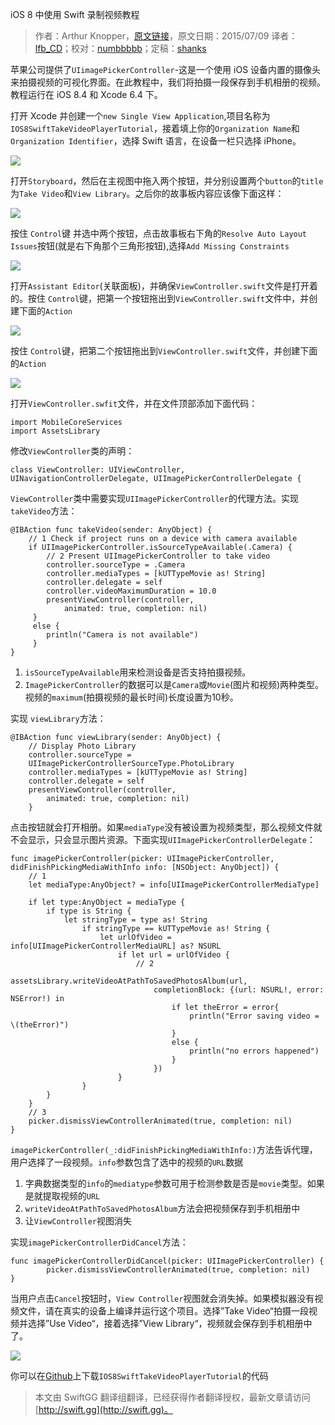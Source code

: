 iOS 8 中使用 Swift 录制视频教程

> 作者：Arthur Knopper，[原文链接](http://www.ioscreator.com/tutorials/take-video-tutorial-ios8-swift)，原文日期：2015/07/09
> 译者：[lfb_CD](http://weibo.com/lfbWb)；校对：[numbbbbb](https://github.com/numbbbbb)；定稿：[shanks](http://codebuild.me/)
  







苹果公司提供了`UIimagePickerController`-这是一个使用 iOS 设备内置的摄像头来拍摄视频的可视化界面。在此教程中，我们将拍摄一段保存到手机相册的视频。教程运行在 iOS 8.4 和 Xcode 6.4 下。

打开 Xcode 并创建一个`new Single View Application`,项目名称为`IOS8SwiftTakeVideoPlayerTutorial`，接着填上你的`Organization Name`和`Organization Identifier`，选择 Swift 语言，在设备一栏只选择 iPhone。

![](http://swift.gg/img/articles/take_video_tutorial_in_ios8_with_swift/format=750w1444269945.511148)



打开`Storyboard`，然后在主视图中拖入两个按钮，并分别设置两个`button`的`title`为`Take Video`和`View Library`。之后你的故事板内容应该像下面这样：

![](http://swift.gg/img/articles/take_video_tutorial_in_ios8_with_swift/format=750w1444269945.693111)

按住 `Control`键 并选中两个按钮，点击故事板右下角的`Resolve Auto Layout Issues`按钮(就是右下角那个三角形按钮),选择`Add Missing Constraints`

![](http://swift.gg/img/articles/take_video_tutorial_in_ios8_with_swift/format=500w1444269945.953059)

打开`Assistant Editor`(关联面板)，并确保`ViewController.swift`文件是打开着的。按住 `Control`键，把第一个按钮拖出到`ViewController.swift`文件中，并创建下面的`Action`

![](http://swift.gg/img/articles/take_video_tutorial_in_ios8_with_swift/format=300w1444269946.244001)

按住 `Control`键，把第二个按钮拖出到`ViewController.swift`文件，并创建下面的`Action`

![](http://swift.gg/img/articles/take_video_tutorial_in_ios8_with_swift/format=300w1444269946.314987)

打开`ViewController.swfit`文件，并在文件顶部添加下面代码：

    
    import MobileCoreServices
    import AssetsLibrary

修改`ViewController`类的声明：

    
    class ViewController: UIViewController, UINavigationControllerDelegate, UIImagePickerControllerDelegate {

`ViewController`类中需要实现`UIImagePickerController`的代理方法。实现`takeVideo`方法：

    
    @IBAction func takeVideo(sender: AnyObject) {
        // 1 Check if project runs on a device with camera available
        if UIImagePickerController.isSourceTypeAvailable(.Camera) {
            // 2 Present UIImagePickerController to take video
            controller.sourceType = .Camera
            controller.mediaTypes = [kUTTypeMovie as! String]
            controller.delegate = self
            controller.videoMaximumDuration = 10.0
            presentViewController(controller, 
            	animated: true, completion: nil)
         }
         else {
            println("Camera is not available")
         }
    }

1. `isSourceTypeAvailable`用来检测设备是否支持拍摄视频。
2. `ImagePickerController`的数据可以是`Camera`或`Movie`(图片和视频)两种类型。视频的`maximum`(拍摄视频的最长时间)长度设置为10秒。
 
实现 `viewLibrary`方法：

    
    @IBAction func viewLibrary(sender: AnyObject) {
        // Display Photo Library
        controller.sourceType = 
        UIImagePickerControllerSourceType.PhotoLibrary
        controller.mediaTypes = [kUTTypeMovie as! String]
        controller.delegate = self  
        presentViewController(controller, 
        	animated: true, completion: nil)
        } 
 
点击按钮就会打开相册。如果`mediaType`没有被设置为视频类型，那么视频文件就不会显示，只会显示图片资源。下面实现`UIImagePickerControllerDelegate`：


    
    func imagePickerController(picker: UIImagePickerController, didFinishPickingMediaWithInfo info: [NSObject: AnyObject]) {
        // 1    
        let mediaType:AnyObject? = info[UIImagePickerControllerMediaType]
            
        if let type:AnyObject = mediaType {
            if type is String {
                let stringType = type as! String
                    if stringType == kUTTypeMovie as! String {
                        let urlOfVideo = info[UIImagePickerControllerMediaURL] as? NSURL
                            if let url = urlOfVideo {
                                // 2  
                                assetsLibrary.writeVideoAtPathToSavedPhotosAlbum(url,
                                    completionBlock: {(url: NSURL!, error: NSError!) in
                                        if let theError = error{
                                            println("Error saving video = \(theError)")
                                        }
                                        else {
                                            println("no errors happened")
                                        }
                                    })
                            }
                    } 
            }
        }
        // 3
        picker.dismissViewControllerAnimated(true, completion: nil)
    }

`imagePickerController(_:didFinishPickingMediaWithInfo:)`方法告诉代理，用户选择了一段视频。`info`参数包含了选中的视频的`URL`数据

1. 字典数据类型的`info`的`mediatype`参数可用于检测参数是否是`movie`类型。如果是就提取视频的`URL`
2. `writeVideoAtPathToSavedPhotosAlbum`方法会把视频保存到手机相册中
3. 让`ViewController`视图消失


实现`imagePickerControllerDidCancel`方法：


    
    func imagePickerControllerDidCancel(picker: UIImagePickerController) {
            picker.dismissViewControllerAnimated(true, completion: nil)
    }

当用户点击`Cancel`按钮时，`View Controller`视图就会消失掉。如果模拟器没有视频文件，请在真实的设备上编译并运行这个项目。选择”Take Video“拍摄一段视频并选择”Use Video“，接着选择”View Library“，视频就会保存到手机相册中了。

![](http://swift.gg/img/articles/take_video_tutorial_in_ios8_with_swift/TakeVideo-Device.pngformat=750w1444269946.386972)

你可以在[Github](https://github.com/ioscreator/ioscreator)上下载`IOS8SwiftTakeVideoPlayerTutorial`的代码

> 本文由 SwiftGG 翻译组翻译，已经获得作者翻译授权，最新文章请访问 [http://swift.gg](http://swift.gg)。
